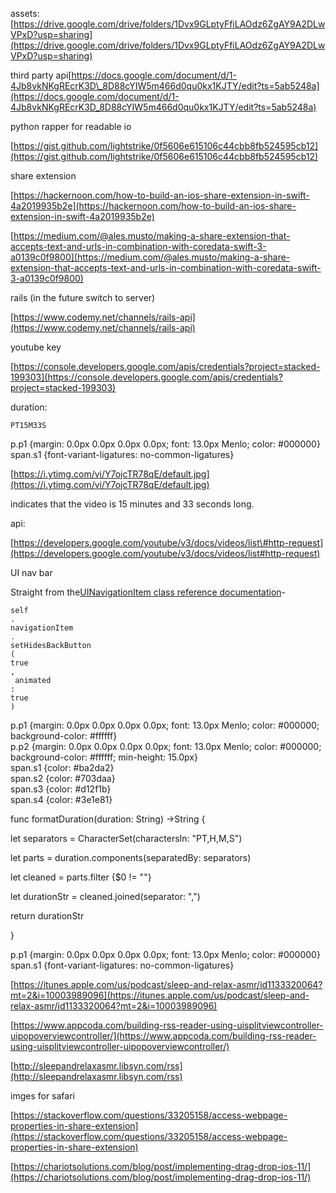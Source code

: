 assets: [https://drive.google.com/drive/folders/1Dvx9GLptyFfiLAOdz6ZgAY9A2DLwVPxD?usp=sharing](https://drive.google.com/drive/folders/1Dvx9GLptyFfiLAOdz6ZgAY9A2DLwVPxD?usp=sharing)

third party api[https://docs.google.com/document/d/1-4Jb8vkNKgREcrK3D\_8D88cYIW5m466d0qu0kx1KJTY/edit?ts=5ab5248a](https://docs.google.com/document/d/1-4Jb8vkNKgREcrK3D_8D88cYIW5m466d0qu0kx1KJTY/edit?ts=5ab5248a)

python rapper for readable io

[https://gist.github.com/lightstrike/0f5606e615106c44cbb8fb524595cb12](https://gist.github.com/lightstrike/0f5606e615106c44cbb8fb524595cb12)

share extension

[https://hackernoon.com/how-to-build-an-ios-share-extension-in-swift-4a2019935b2e](https://hackernoon.com/how-to-build-an-ios-share-extension-in-swift-4a2019935b2e)

[https://medium.com/@ales.musto/making-a-share-extension-that-accepts-text-and-urls-in-combination-with-coredata-swift-3-a0139c0f9800](https://medium.com/@ales.musto/making-a-share-extension-that-accepts-text-and-urls-in-combination-with-coredata-swift-3-a0139c0f9800)

rails \(in the future switch to server\)

[https://www.codemy.net/channels/rails-api](https://www.codemy.net/channels/rails-api)

youtube key

[https://console.developers.google.com/apis/credentials?project=stacked-199303](https://console.developers.google.com/apis/credentials?project=stacked-199303)

duration:

`PT15M33S`

p.p1 {margin: 0.0px 0.0px 0.0px 0.0px; font: 13.0px Menlo; color: \#000000}  
span.s1 {font-variant-ligatures: no-common-ligatures}

[https://i.ytimg.com/vi/Y7ojcTR78qE/default.jpg](https://i.ytimg.com/vi/Y7ojcTR78qE/default.jpg)

indicates that the video is 15 minutes and 33 seconds long.

api:

[https://developers.google.com/youtube/v3/docs/videos/list\#http-request](https://developers.google.com/youtube/v3/docs/videos/list#http-request)

UI nav bar

Straight from the[UINavigationItem class reference documentation](https://developer.apple.com/library/ios/documentation/UIKit/Reference/UINavigationItem_Class/index.html#//apple_ref/occ/instm/UINavigationItem/setHidesBackButton:animated:)-

```
self
.
navigationItem
.
setHidesBackButton
(
true
,
 animated
:
true
)
```

p.p1 {margin: 0.0px 0.0px 0.0px 0.0px; font: 13.0px Menlo; color: \#000000; background-color: \#ffffff}  
p.p2 {margin: 0.0px 0.0px 0.0px 0.0px; font: 13.0px Menlo; color: \#000000; background-color: \#ffffff; min-height: 15.0px}  
span.s1 {color: \#ba2da2}  
span.s2 {color: \#703daa}  
span.s3 {color: \#d12f1b}  
span.s4 {color: \#3e1e81}

func formatDuration\(duration: String\) -&gt;String {

let separators = CharacterSet\(charactersIn: "PT,H,M,S"\)

let parts = duration.components\(separatedBy: separators\)

let cleaned = parts.filter {$0 != ""}

let durationStr = cleaned.joined\(separator: ","\)

return durationStr

}

p.p1 {margin: 0.0px 0.0px 0.0px 0.0px; font: 13.0px Menlo; color: \#000000}  
span.s1 {font-variant-ligatures: no-common-ligatures}

[https://itunes.apple.com/us/podcast/sleep-and-relax-asmr/id1133320064?mt=2&i=10003989096](https://itunes.apple.com/us/podcast/sleep-and-relax-asmr/id1133320064?mt=2&i=10003989096)

[https://www.appcoda.com/building-rss-reader-using-uisplitviewcontroller-uipopoverviewcontroller/](https://www.appcoda.com/building-rss-reader-using-uisplitviewcontroller-uipopoverviewcontroller/)

[http://sleepandrelaxasmr.libsyn.com/rss](http://sleepandrelaxasmr.libsyn.com/rss)

imges for safari

[https://stackoverflow.com/questions/33205158/access-webpage-properties-in-share-extension](https://stackoverflow.com/questions/33205158/access-webpage-properties-in-share-extension)

[https://chariotsolutions.com/blog/post/implementing-drag-drop-ios-11/](https://chariotsolutions.com/blog/post/implementing-drag-drop-ios-11/)

